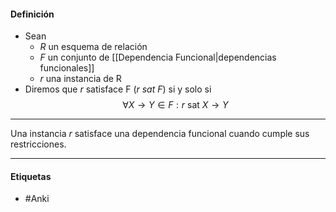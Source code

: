 #### Definición
- Sean 
	- $R$ un esquema de relación
	- $F$ un conjunto de [[Dependencia Funcional|dependencias funcionales]]
	- $r$ una instancia de R
- Diremos que $r$ satisface F ($r\ sat\ F$) si y solo si $$\forall X\rightarrow Y\in F: r\text{ sat }X\rightarrow Y$$
***
Una instancia $r$ satisface una dependencia funcional cuando cumple sus restricciones.
***
#### Etiquetas
- #Anki 
